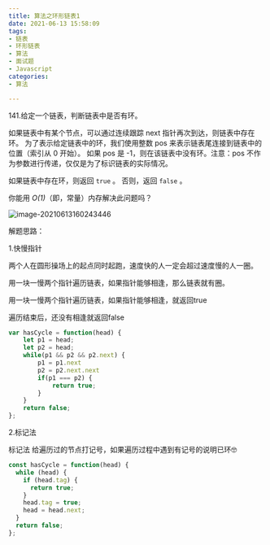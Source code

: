 ```yaml
---
title: 算法之环形链表1
date: 2021-06-13 15:58:09
tags:
- 链表
- 环形链表
- 算法
- 面试题
- Javascript
categories:
- 算法

---
```




141.给定一个链表，判断链表中是否有环。

如果链表中有某个节点，可以通过连续跟踪 next 指针再次到达，则链表中存在环。 为了表示给定链表中的环，我们使用整数 pos 来表示链表尾连接到链表中的位置（索引从 0 开始）。 如果 pos 是 -1，则在该链表中没有环。注意：pos 不作为参数进行传递，仅仅是为了标识链表的实际情况。



如果链表中存在环，则返回 `true` 。 否则，返回 `false` 。



你能用 *O(1)*（即，常量）内存解决此问题吗？

![image-20210613160243446](D:\Blogs\NollieLeo.github.io\source\_posts\算法之环形链表1\image-20210613160243446.png)

解题思路：

1.快慢指针

两个人在圆形操场上的起点同时起跑，速度快的人一定会超过速度慢的人一圈。

用一块一慢两个指针遍历链表，如果指针能够相逢，那么链表就有圈。

用一块一慢两个指针遍历链表，如果指针能够相逢，就返回true

遍历结束后，还没有相逢就返回false



```js
var hasCycle = function(head) {
    let p1 = head;
    let p2 = head;
    while(p1 && p2 && p2.next) {
        p1 = p1.next
        p2 = p2.next.next
        if(p1 === p2) {
            return true;
        }
    }
    return false;
};

```

2.标记法

 标记法
给遍历过的节点打记号，如果遍历过程中遇到有记号的说明已环🤓 

```js
const hasCycle = function(head) {
  while (head) {
    if (head.tag) {
      return true;
    }
    head.tag = true;
    head = head.next;
  }
  return false;
};
```

